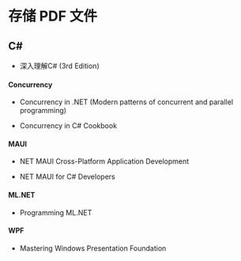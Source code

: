 # 存储 PDF 文件

## C#

- 深入理解C# (3rd Edition)

#### Concurrency

- Concurrency in .NET (Modern patterns of concurrent and parallel programming)

- Concurrency in C# Cookbook

#### MAUI

- NET MAUI Cross-Platform Application Development

- NET MAUI for C# Developers

#### ML.NET

- Programming ML.NET

#### WPF

- Mastering Windows Presentation Foundation
